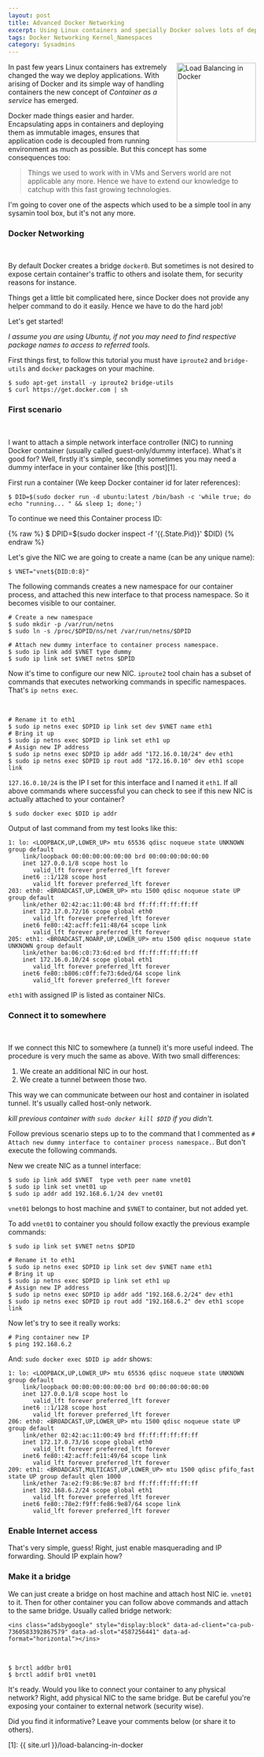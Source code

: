```yaml
---
layout: post
title: Advanced Docker Networking
excerpt: Using Linux containers and specially Docker solves lots of deployments easily that would be difficult otherwise. By adding some advanced networking features make it even more powerful.
tags: Docker Networking Kernel_Namespaces
category: Sysadmins
---
```


<div style="float: right">
<img src="{{ site.url }}/img/docker-logo.png" width="161" alt="Load Balancing in Docker" title="Load Balancing in Docker" />
</div>

In past few years Linux containers has extremely changed the way we deploy applications. With arising of Docker and its simple way of handling containers the new concept of *Container as a service* has emerged.

Docker made things easier and harder. Encapsulating apps in containers and deploying them as immutable images, ensures that application code is decoupled from running environment as much as possible. But this concept has some consequences too: 

> Things we used to work with in VMs and Servers world are not applicable any more. Hence we have to extend our knowledge to catchup with this fast growing technologies.

I'm going to cover one of the aspects which used to be a simple tool in any sysamin tool box, but it's not any more.

### Docker Networking

<div class="ads"> 
    <ins class="adsbygoogle" style="display:block" data-ad-client="ca-pub-7360583392867579" data-ad-slot="4587256441" data-ad-format="rectangle"></ins> 
</div> 
<script> (adsbygoogle = window.adsbygoogle || []).push({}); </script>
<br />

By default Docker creates a bridge `docker0`. But sometimes is not desired to expose certain container's traffic to others and isolate them, for security reasons for instance.

Things get a little bit complicated here, since Docker does not provide any helper command to do it easily. Hence we have to do the hard job!

Let's get started!

*I assume you are using Ubuntu, if not you may need to find respective package names to access to referred tools.*

First things first, to follow this tutorial you must have `iproute2` and `bridge-utils` and `docker` packages on your machine.

    $ sudo apt-get install -y iproute2 bridge-utils
    $ curl https://get.docker.com | sh

### First scenario

<div class="ads"> 
    <ins class="adsbygoogle" style="display:block" data-ad-client="ca-pub-7360583392867579" data-ad-slot="4587256441" data-ad-format="horizontal"></ins> 
</div> 
<script> (adsbygoogle = window.adsbygoogle || []).push({}); </script>
<br />

I want to attach a simple network interface controller (NIC) to running Docker container (usually called guest-only/dummy interface). What's it good for? Well, firstly it's simple, secondly sometimes you may need a dummy interface in your container like [this post][1].

First run a container (We keep Docker container id for later references):

    $ DID=$(sudo docker run -d ubuntu:latest /bin/bash -c 'while true; do echo "running... " && sleep 1; done;')

To continue we need this Container process ID:

{% raw %}
    $ DPID=$(sudo docker inspect -f '{{.State.Pid}}' $DID)
{% endraw %}

Let's give the NIC we are going to create a name (can be any unique name):

    $ VNET="vnet${DID:0:8}"

The following commands creates a new namespace for our container process, and attached this new interface to that process namespace. So it becomes visible to our container.

    # Create a new namespace
    $ sudo mkdir -p /var/run/netns
    $ sudo ln -s /proc/$DPID/ns/net /var/run/netns/$DPID

    # Attach new dummy interface to container process namespace.
    $ sudo ip link add $VNET type dummy
    $ sudo ip link set $VNET netns $DPID

Now it's time to configure our new NIC. `iproute2` tool chain has a subset of commands that executes networking commands in specific namespaces. That's `ip netns exec`.

<div class="ads"> 
    <ins class="adsbygoogle" style="display:block" data-ad-client="ca-pub-7360583392867579" data-ad-slot="4587256441" data-ad-format="horizontal"></ins> 
</div> 
<script> (adsbygoogle = window.adsbygoogle || []).push({}); </script>
<br />

    # Rename it to eth1
    $ sudo ip netns exec $DPID ip link set dev $VNET name eth1
    # Bring it up
    $ sudo ip netns exec $DPID ip link set eth1 up
    # Assign new IP address
    $ sudo ip netns exec $DPID ip addr add "172.16.0.10/24" dev eth1
    $ sudo ip netns exec $DPID ip rout add "172.16.0.10" dev eth1 scope link

`127.16.0.10/24` is the IP I set for this interface and I named it `eth1`. If all above commands where successful you can check to see if this new NIC is actually attached to your container?

    $ sudo docker exec $DID ip addr

Output of last command from my test looks like this:

    1: lo: <LOOPBACK,UP,LOWER_UP> mtu 65536 qdisc noqueue state UNKNOWN group default
        link/loopback 00:00:00:00:00:00 brd 00:00:00:00:00:00
        inet 127.0.0.1/8 scope host lo
           valid_lft forever preferred_lft forever
        inet6 ::1/128 scope host
           valid_lft forever preferred_lft forever
    203: eth0: <BROADCAST,UP,LOWER_UP> mtu 1500 qdisc noqueue state UP group default
        link/ether 02:42:ac:11:00:48 brd ff:ff:ff:ff:ff:ff
        inet 172.17.0.72/16 scope global eth0
           valid_lft forever preferred_lft forever
        inet6 fe80::42:acff:fe11:48/64 scope link
           valid_lft forever preferred_lft forever
    205: eth1: <BROADCAST,NOARP,UP,LOWER_UP> mtu 1500 qdisc noqueue state UNKNOWN group default
        link/ether ba:06:c0:73:6d:ed brd ff:ff:ff:ff:ff:ff
        inet 172.16.0.10/24 scope global eth1
           valid_lft forever preferred_lft forever
        inet6 fe80::b806:c0ff:fe73:6ded/64 scope link
           valid_lft forever preferred_lft forever

`eth1` with assigned IP is listed as container NICs.

### Connect it to somewhere

<div class="ads"> 
    <ins class="adsbygoogle" style="display:block" data-ad-client="ca-pub-7360583392867579" data-ad-slot="4587256441" data-ad-format="horizontal"></ins> 
</div> 
<script> (adsbygoogle = window.adsbygoogle || []).push({}); </script>
<br />

If we connect this NIC to somewhere (a tunnel) it's more useful indeed. The procedure is very much the same as above. With two small differences:

1. We create an additional NIC in our host.
2. We create a tunnel between those two.

This way we can communicate between our host and container in isolated tunnel. It's usually called host-only network.

*kill previous container with `sudo docker kill $DID` if you didn't.*

Follow previous scenario steps up to to the command that I commented as `# Attach new dummy interface to container process namespace.`. But don't execute the following commands.

New we create NIC as a tunnel interface:

    $ sudo ip link add $VNET  type veth peer name vnet01
    $ sudo ip link set vnet01 up
    $ sudo ip addr add 192.168.6.1/24 dev vnet01

`vnet01` belongs to host machine and `$VNET` to container, but not added yet.

To add `vnet01` to container you should follow exactly the previous example commands:
    
    $ sudo ip link set $VNET netns $DPID

    # Rename it to eth1
    $ sudo ip netns exec $DPID ip link set dev $VNET name eth1
    # Bring it up
    $ sudo ip netns exec $DPID ip link set eth1 up
    # Assign new IP address
    $ sudo ip netns exec $DPID ip addr add "192.168.6.2/24" dev eth1
    $ sudo ip netns exec $DPID ip rout add "192.168.6.2" dev eth1 scope link

Now let's try to see it really works: 

    # Ping container new IP
    $ ping 192.168.6.2

And: `sudo docker exec $DID ip addr` shows:

    1: lo: <LOOPBACK,UP,LOWER_UP> mtu 65536 qdisc noqueue state UNKNOWN group default
        link/loopback 00:00:00:00:00:00 brd 00:00:00:00:00:00
        inet 127.0.0.1/8 scope host lo
           valid_lft forever preferred_lft forever
        inet6 ::1/128 scope host
           valid_lft forever preferred_lft forever
    206: eth0: <BROADCAST,UP,LOWER_UP> mtu 1500 qdisc noqueue state UP group default
        link/ether 02:42:ac:11:00:49 brd ff:ff:ff:ff:ff:ff
        inet 172.17.0.73/16 scope global eth0
           valid_lft forever preferred_lft forever
        inet6 fe80::42:acff:fe11:49/64 scope link
           valid_lft forever preferred_lft forever
    209: eth1: <BROADCAST,MULTICAST,UP,LOWER_UP> mtu 1500 qdisc pfifo_fast state UP group default qlen 1000
        link/ether 7a:e2:f9:86:9e:87 brd ff:ff:ff:ff:ff:ff
        inet 192.168.6.2/24 scope global eth1
           valid_lft forever preferred_lft forever
        inet6 fe80::78e2:f9ff:fe86:9e87/64 scope link
           valid_lft forever preferred_lft forever

### Enable Internet access

That's very simple, guess! Right, just enable masquerading and IP forwarding. Should IP explain how?

### Make it a bridge

We can just create a bridge on host machine and attach host NIC ie. `vnet01` to it. Then for other container you can follow above commands and attach to the same bridge. Usually called bridge network:

<div class="ads"> 

    <ins class="adsbygoogle" style="display:block" data-ad-client="ca-pub-7360583392867579" data-ad-slot="4587256441" data-ad-format="horizontal"></ins> 
</div> 
<script> (adsbygoogle = window.adsbygoogle || []).push({}); </script>
<br />

    $ brctl addbr br01
    $ brctl addif br01 vnet01

It's ready. Would you like to connect your container to any physical network? Right, add physical NIC to the same bridge. But be careful you're exposing your container to external network (security wise).

Did you find it informative? Leave your comments below (or share it to others).

[1]: {{ site.url }}/load-balancing-in-docker
